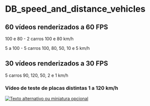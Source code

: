 # DB_speed_and_distance_vehicles


## 60 vídeos renderizados a 60 FPS

  100 e 80 - 2 carros 100 e 80 km/h
  
  5 a 100 - 5 carros 100, 80, 50, 10 e 5 km/h
  
## 30 vídeos renderizados a 30 FPS

  5 carros 90, 120, 50, 2 e 1 km/h

### Vídeo de teste de placas distintas 1 a 120 km/h

[![Texto alternativo ou miniatura opcional](https://img.youtube.com/vi/ID_DO_VIDEO/default.jpg)]([https://www.youtube.com/watch?v=ID_DO_VIDEO](https://www.youtube.com/watch?v=ajDpHtjbycA))
